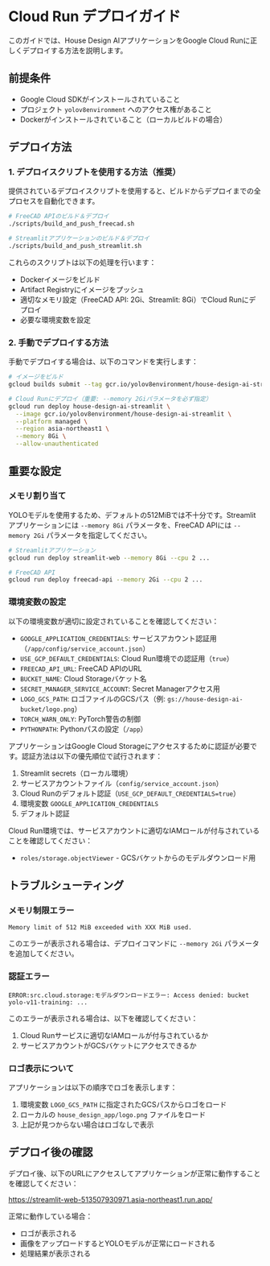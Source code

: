 # Cloud Run デプロイガイド

このガイドでは、House Design AIアプリケーションをGoogle Cloud Runに正しくデプロイする方法を説明します。

## 前提条件

- Google Cloud SDKがインストールされていること
- プロジェクト `yolov8environment` へのアクセス権があること
- Dockerがインストールされていること（ローカルビルドの場合）

## デプロイ方法

### 1. デプロイスクリプトを使用する方法（推奨）

提供されているデプロイスクリプトを使用すると、ビルドからデプロイまでの全プロセスを自動化できます。

```bash
# FreeCAD APIのビルド＆デプロイ
./scripts/build_and_push_freecad.sh

# Streamlitアプリケーションのビルド＆デプロイ
./scripts/build_and_push_streamlit.sh
```

これらのスクリプトは以下の処理を行います：
- Dockerイメージをビルド
- Artifact Registryにイメージをプッシュ
- 適切なメモリ設定（FreeCAD API: 2Gi、Streamlit: 8Gi）でCloud Runにデプロイ
- 必要な環境変数を設定

### 2. 手動でデプロイする方法

手動でデプロイする場合は、以下のコマンドを実行します：

```bash
# イメージをビルド
gcloud builds submit --tag gcr.io/yolov8environment/house-design-ai-streamlit .

# Cloud Runにデプロイ（重要: --memory 2Giパラメータを必ず指定）
gcloud run deploy house-design-ai-streamlit \
  --image gcr.io/yolov8environment/house-design-ai-streamlit \
  --platform managed \
  --region asia-northeast1 \
  --memory 8Gi \
  --allow-unauthenticated
```

## 重要な設定

### メモリ割り当て

YOLOモデルを使用するため、デフォルトの512MiBでは不十分です。Streamlitアプリケーションには `--memory 8Gi` パラメータを、FreeCAD APIには `--memory 2Gi` パラメータを指定してください。

```bash
# Streamlitアプリケーション
gcloud run deploy streamlit-web --memory 8Gi --cpu 2 ...

# FreeCAD API
gcloud run deploy freecad-api --memory 2Gi --cpu 2 ...
```

### 環境変数の設定

以下の環境変数が適切に設定されていることを確認してください：

- `GOOGLE_APPLICATION_CREDENTIALS`: サービスアカウント認証用（`/app/config/service_account.json`）
- `USE_GCP_DEFAULT_CREDENTIALS`: Cloud Run環境での認証用（`true`）
- `FREECAD_API_URL`: FreeCAD APIのURL
- `BUCKET_NAME`: Cloud Storageバケット名
- `SECRET_MANAGER_SERVICE_ACCOUNT`: Secret Managerアクセス用
- `LOGO_GCS_PATH`: ロゴファイルのGCSパス（例: `gs://house-design-ai-bucket/logo.png`）
- `TORCH_WARN_ONLY`: PyTorch警告の制御
- `PYTHONPATH`: Pythonパスの設定（`/app`）

アプリケーションはGoogle Cloud Storageにアクセスするために認証が必要です。認証方法は以下の優先順位で試行されます：

1. Streamlit secrets（ローカル環境）
2. サービスアカウントファイル（`config/service_account.json`）
3. Cloud Runのデフォルト認証（`USE_GCP_DEFAULT_CREDENTIALS=true`）
4. 環境変数 `GOOGLE_APPLICATION_CREDENTIALS`
5. デフォルト認証

Cloud Run環境では、サービスアカウントに適切なIAMロールが付与されていることを確認してください：

- `roles/storage.objectViewer` - GCSバケットからのモデルダウンロード用

## トラブルシューティング

### メモリ制限エラー

```
Memory limit of 512 MiB exceeded with XXX MiB used.
```

このエラーが表示される場合は、デプロイコマンドに `--memory 2Gi` パラメータを追加してください。

### 認証エラー

```
ERROR:src.cloud.storage:モデルダウンロードエラー: Access denied: bucket yolo-v11-training: ...
```

このエラーが表示される場合は、以下を確認してください：

1. Cloud Runサービスに適切なIAMロールが付与されているか
2. サービスアカウントがGCSバケットにアクセスできるか

### ロゴ表示について

アプリケーションは以下の順序でロゴを表示します：
1. 環境変数 `LOGO_GCS_PATH` に指定されたGCSパスからロゴをロード
2. ローカルの `house_design_app/logo.png` ファイルをロード
3. 上記が見つからない場合はロゴなしで表示

## デプロイ後の確認

デプロイ後、以下のURLにアクセスしてアプリケーションが正常に動作することを確認してください：

https://streamlit-web-513507930971.asia-northeast1.run.app/

正常に動作している場合：
- ロゴが表示される
- 画像をアップロードするとYOLOモデルが正常にロードされる
- 処理結果が表示される
